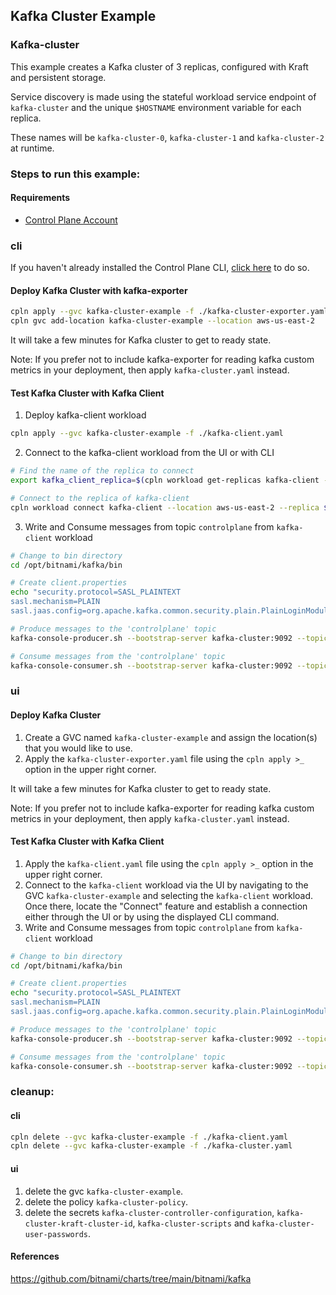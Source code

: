 ## Kafka Cluster Example

### Kafka-cluster 

This example creates a Kafka cluster of 3 replicas, configured with Kraft and persistent storage.

Service discovery is made using the stateful workload service endpoint of `kafka-cluster` and the unique `$HOSTNAME` environment variable for each replica.

These names will be `kafka-cluster-0`, `kafka-cluster-1` and `kafka-cluster-2` at runtime.

### Steps to run this example:

#### Requirements
* [Control Plane Account](https://controlplane.com)

### cli

If you haven't already installed the Control Plane CLI, [click here](https://docs.controlplane.com/reference/cli) to do so.

#### Deploy Kafka Cluster with kafka-exporter

```bash
cpln apply --gvc kafka-cluster-example -f ./kafka-cluster-exporter.yaml
cpln gvc add-location kafka-cluster-example --location aws-us-east-2
```
It will take a few minutes for Kafka cluster to get to ready state.

Note: If you prefer not to include kafka-exporter for reading kafka custom metrics in your deployment, then apply `kafka-cluster.yaml` instead. 


#### Test Kafka Cluster with Kafka Client

1. Deploy kafka-client workload
```BASH
cpln apply --gvc kafka-cluster-example -f ./kafka-client.yaml
```
2. Connect to the kafka-client workload from the UI or with CLI
```BASH
# Find the name of the replica to connect
export kafka_client_replica=$(cpln workload get-replicas kafka-client --gvc kafka-cluster-example --location aws-us-east-2 -o json | jq -r '.items[0]')

# Connect to the replica of kafka-client
cpln workload connect kafka-client --location aws-us-east-2 --replica $kafka_client_replica --container kafka --shell bash --gvc kafka-cluster-example
``` 
3. Write and Consume messages from topic `controlplane` from `kafka-client` workload
```BASH
# Change to bin directory
cd /opt/bitnami/kafka/bin

# Create client.properties
echo "security.protocol=SASL_PLAINTEXT
sasl.mechanism=PLAIN
sasl.jaas.config=org.apache.kafka.common.security.plain.PlainLoginModule required username=\"kafka-admin\" password=\"fkor3Dro52oodA\";" > ./client.properties

# Produce messages to the 'controlplane' topic
kafka-console-producer.sh --bootstrap-server kafka-cluster:9092 --topic controlplane --producer.config ./client.properties

# Consume messages from the 'controlplane' topic
kafka-console-consumer.sh --bootstrap-server kafka-cluster:9092 --topic controlplane --from-beginning --consumer.config ./client.properties
```

### ui

#### Deploy Kafka Cluster

1. Create a GVC named `kafka-cluster-example` and assign the location(s) that you would like to use.
2. Apply the `kafka-cluster-exporter.yaml` file using the `cpln apply >_` option in the upper right corner.

It will take a few minutes for Kafka cluster to get to ready state.

Note: If you prefer not to include kafka-exporter for reading kafka custom metrics in your deployment, then apply `kafka-cluster.yaml` instead. 

#### Test Kafka Cluster with Kafka Client

1. Apply the `kafka-client.yaml` file using the `cpln apply >_` option in the upper right corner.
2. Connect to the `kafka-client` workload via the UI by navigating to the GVC `kafka-cluster-example` and selecting the `kafka-client` workload. Once there, locate the "Connect" feature and establish a connection either through the UI or by using the displayed CLI command.
3. Write and Consume messages from topic `controlplane` from `kafka-client` workload
```BASH
# Change to bin directory
cd /opt/bitnami/kafka/bin

# Create client.properties
echo "security.protocol=SASL_PLAINTEXT
sasl.mechanism=PLAIN
sasl.jaas.config=org.apache.kafka.common.security.plain.PlainLoginModule required username=\"kafka-admin\" password=\"fkor3Dro52oodA\";" > ./client.properties

# Produce messages to the 'controlplane' topic
kafka-console-producer.sh --bootstrap-server kafka-cluster:9092 --topic controlplane --producer.config ./client.properties

# Consume messages from the 'controlplane' topic
kafka-console-consumer.sh --bootstrap-server kafka-cluster:9092 --topic controlplane --from-beginning --consumer.config ./client.properties
```

### cleanup:

#### cli

```bash
cpln delete --gvc kafka-cluster-example -f ./kafka-client.yaml
cpln delete --gvc kafka-cluster-example -f ./kafka-cluster.yaml
```

#### ui

1. delete the gvc `kafka-cluster-example`.
1. delete the policy `kafka-cluster-policy`.
1. delete the secrets `kafka-cluster-controller-configuration`, `kafka-cluster-kraft-cluster-id`, `kafka-cluster-scripts` and `kafka-cluster-user-passwords`.

#### References
https://github.com/bitnami/charts/tree/main/bitnami/kafka